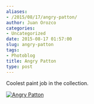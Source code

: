 ```yaml
---
aliases:
- /2015/08/17/angry-patton/
author: Juan Orozco
categories:
- Uncategorized
date: 2015-08-17 01:57:00
slug: angry-patton
tags:
- Photoblog
title: Angry Patton
type: post
---
```


Coolest paint job in the collection.

[<img src="https://i1.wp.com/m.juanorozco.com/photos/2015/08/AngryPatton.medium.jpg?w=580" alt="Angry Patton" data-recalc-dims="1" />][1]

[1]: https://i0.wp.com/m.juanorozco.com/photos/2015/08/AngryPatton.large.jpg